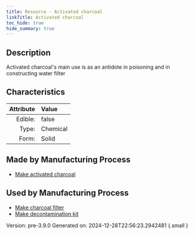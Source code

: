 ```yaml
---
title: Resource - Activated charcoal
linkTitle: Activated charcoal
toc_hide: true
hide_summary: true
---
```


## Description
 &#10;&#9;&#9;Activated charcoal&#39;s main use is as an&#10;&#9;antidote in poisoning and in constructing water filter

## Characteristics

| Attribute      | Value |
|--------:|:------|
|Edible:|false|
|Type:|Chemical|
|Form:|Solid|
 
## Made by Manufacturing Process

- [Make activated charcoal](/docs/definitions/process/make-activated-charcoal)

## Used by Manufacturing Process

- [Make charcoal filter](/docs/definitions/process/make-charcoal-filter)
- [Make decontamination kit](/docs/definitions/process/make-decontamination-kit)


    

Version: pre-3.9.0 Generated on: 2024-12-28T22:56:23.2942481
{.small }
